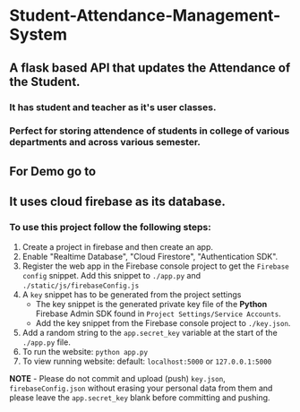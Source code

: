 # Student-Attendance-Management-System
## A flask based API that updates the Attendance of the Student.
### It has student and teacher as it's user classes. 
### Perfect for storing attendence of students in college of various departments and across various semester.

## For Demo go to  

## It uses cloud firebase as its database.

### To use this project follow the following steps:
1. Create a project in firebase and then create an app.
2. Enable "Realtime Database", "Cloud Firestore", "Authentication SDK".
3. Register the web app in the Firebase console project to get the `Firebase config` snippet. Add this snippet to `./app.py` and `./static/js/firebaseConfig.js`
4. A `key` snippet has to be generated from the project settings
   - The key snippet is the generated private key file of the **Python** Firebase Admin SDK found in `Project Settings/Service Accounts`.
   - Add the key snippet from the Firebase console project to `./key.json`.
5. Add a random string to the `app.secret_key` variable at the start of the `./app.py` file.
6. To run the website: `python app.py`
7. To view running website: default: `localhost:5000` or `127.0.0.1:5000`

**NOTE** 
      - Please do not commit and upload (push) `key.json`, `firebaseConfig.json` without erasing your personal data from them and please leave the `app.secret_key` blank before committing and pushing.
